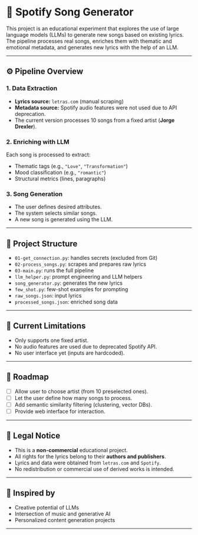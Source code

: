 # 🎵 Spotify Song Generator

This project is an educational experiment that explores the use of large language models (LLMs) to generate new songs based on existing lyrics. The pipeline processes real songs, enriches them with thematic and emotional metadata, and generates new lyrics with the help of an LLM.

---

## ⚙️ Pipeline Overview

### 1. Data Extraction
- **Lyrics source:** `letras.com` (manual scraping)
- **Metadata source:** Spotify audio features were not used due to API deprecation.
- The current version processes 10 songs from a fixed artist (**Jorge Drexler**).

### 2. Enriching with LLM
Each song is processed to extract:
- Thematic tags (e.g., `"Love"`, `"Transformation"`)
- Mood classification (e.g., `"romantic"`)
- Structural metrics (lines, paragraphs)

### 3. Song Generation
- The user defines desired attributes.
- The system selects similar songs.
- A new song is generated using the LLM.

---

## 📁 Project Structure

- `01-get_connection.py`: handles secrets (excluded from Git)
- `02-process_songs.py`: scrapes and prepares raw lyrics
- `03-main.py`: runs the full pipeline
- `llm_helper.py`: prompt engineering and LLM helpers
- `song_generator.py`: generates the new lyrics
- `few_shot.py`: few-shot examples for prompting
- `raw_songs.json`: input lyrics
- `processed_songs.json`: enriched song data

---

## 🚧 Current Limitations

- Only supports one fixed artist.
- No audio features are used due to deprecated Spotify API.
- No user interface yet (inputs are hardcoded).

---

## 📌 Roadmap

- [ ] Allow user to choose artist (from 10 preselected ones).
- [ ] Let the user define how many songs to process.
- [ ] Add semantic similarity filtering (clustering, vector DBs).
- [ ] Provide web interface for interaction.

---

## 🛑 Legal Notice

- This is a **non-commercial** educational project.
- All rights for the lyrics belong to their **authors and publishers**.
- Lyrics and data were obtained from `letras.com` and `Spotify`.
- No redistribution or commercial use of derived works is intended.

---

## 🧠 Inspired by

- Creative potential of LLMs
- Intersection of music and generative AI
- Personalized content generation projects

---
